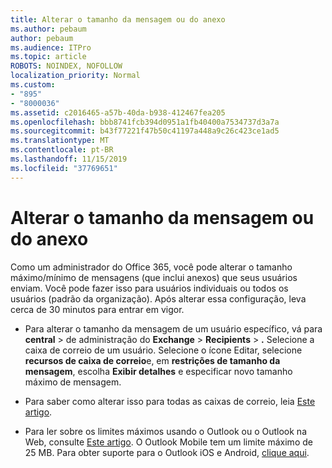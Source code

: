 ```yaml
---
title: Alterar o tamanho da mensagem ou do anexo
ms.author: pebaum
author: pebaum
ms.audience: ITPro
ms.topic: article
ROBOTS: NOINDEX, NOFOLLOW
localization_priority: Normal
ms.custom:
- "895"
- "8000036"
ms.assetid: c2016465-a57b-40da-b938-412467fea205
ms.openlocfilehash: bbb8741fcb394d0951a1fb40400a7534737d3a7a
ms.sourcegitcommit: b43f77221f47b50c41197a448a9c26c423ce1ad5
ms.translationtype: MT
ms.contentlocale: pt-BR
ms.lasthandoff: 11/15/2019
ms.locfileid: "37769651"
---
```

# <a name="changing-message-or-attachment-size"></a>Alterar o tamanho da mensagem ou do anexo

Como um administrador do Office 365, você pode alterar o tamanho máximo/mínimo de mensagens (que inclui anexos) que seus usuários enviam. Você pode fazer isso para usuários individuais ou todos os usuários (padrão da organização). Após alterar essa configuração, leva cerca de 30 minutos para entrar em vigor.
  
- Para alterar o tamanho da mensagem de um usuário específico, vá para **central** \> de administração do **Exchange** \> **Recipients** \> **.** Selecione a caixa de correio de um usuário. Selecione o ícone Editar, selecione **recursos de caixa de correio**e, em **restrições de tamanho da mensagem**, escolha **Exibir detalhes** e especificar novo tamanho máximo de mensagem.

- Para saber como alterar isso para todas as caixas de correio, leia [Este artigo](https://www.microsoft.com/microsoft-365/blog/2015/04/15/office-365-now-supports-larger-email-messages-up-to-150-mb/).

- Para ler sobre os limites máximos usando o Outlook ou o Outlook na Web, consulte [Este artigo](https://technet.microsoft.com/library/exchange-online-limits.aspx#MessageLimits). O Outlook Mobile tem um limite máximo de 25 MB. Para obter suporte para o Outlook iOS e Android, [clique aqui](https://support.office.com/article/Get-in-app-help-for-Outlook-for-iOS-and-Android-218a22d1-9fa5-4889-b689-de1c63493243).
